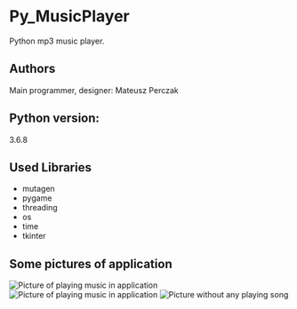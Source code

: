 # Py_MusicPlayer
Python mp3 music player.

## Authors
Main programmer, designer: Mateusz Perczak 

## Python version:
3.6.8

## Used Libraries
+ mutagen
+ pygame
+ threading
+ os
+ time
+ tkinter

## Some pictures of application
![Picture of playing music in application](https://github.com/losek1/Py_MusicPlayer/blob/master/images/S_2.7.1.PNG)
![Picture of playing music in application](https://github.com/losek1/Py_MusicPlayer/blob/master/images/S_2.7.1_2.PNG)
![Picture without any playing song](https://github.com/losek1/Py_MusicPlayer/blob/master/images/S_2.7.1_3.PNG)
